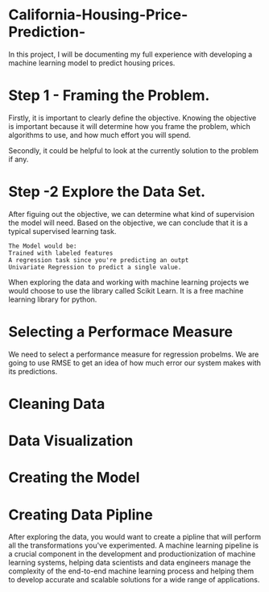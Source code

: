 
# California-Housing-Price-Prediction-
In this project, I will be documenting my full experience with developing a machine learning model to predict housing prices.  

# Step 1 - Framing the Problem. 
Firstly, it is important to clearly define the objective. Knowing the objective is important because it will determine how you frame the problem, which algorithms to use, and how much effort you will spend. 

Secondly, it could be helpful to look at the currently solution to the problem if any.  

# Step -2 Explore the Data Set. 

After figuing out the objective, we can determine what kind of supervision the model will need. 
    Based on the objective, we can conclude that it is a typical supervised learning task. 
    
    The Model would be: 
    Trained with labeled features 
    A regression task since you're predicting an outpt 
    Univariate Regression to predict a single value. 

When exploring the data and working with machine learning projects we would choose to use the library called Scikit Learn. It is a free machine learning library for python. 

# Selecting a Performace Measure 

We need to select a performance measure for regression probelms. We are going to use RMSE to get an idea of how much error our system makes with its predictions. 

# Cleaning Data 

# Data Visualization 

# Creating the Model 

# Creating Data Pipline 

After exploring the data, you would want to create a pipline that will perform all the transformations you've experimented. A machine learning pipeline is a crucial component in the development and productionization of machine learning systems, helping data scientists and data engineers manage the complexity of the end-to-end machine learning process and helping them to develop accurate and scalable solutions for a wide range of applications.


